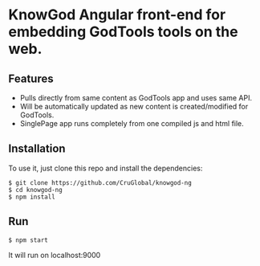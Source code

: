 # KnowGod Angular front-end for embedding GodTools tools on the web.

## Features

* Pulls directly from same content as GodTools app and uses same API.
* Will be automatically updated as new content is created/modified for GodTools.
* SinglePage app runs completely from one compiled js and html file.

## Installation

To use it, just clone this repo and install the dependencies:

```shell
$ git clone https://github.com/CruGlobal/knowgod-ng
$ cd knowgod-ng
$ npm install
```

## Run

```shell
$ npm start
```
It will run on localhost:9000
